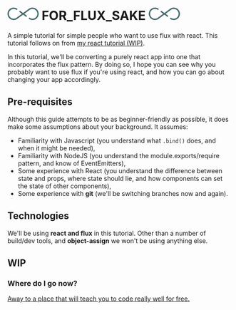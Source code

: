 # ![flux logo](/assets/img/flux_logo_fandc.png) FOR_FLUX_SAKE ![flux logo](/assets/img/flux_logo_fandc.png)
A simple tutorial for simple people who want to use flux with react.
This tutorial follows on from [my react tutorial (WIP)](https://github.com/MIJOTHY/REACT_SCHMEACT).

In this tutorial, we'll be converting a purely react app into one that incorporates the flux pattern. By doing so, I hope you can see why you  probably want to use flux if you're using react, and how you can go about changing your app accordingly.

## Pre-requisites
Although this guide attempts to be as beginner-friendly as possible, it does make some assumptions about your background. It assumes:
 * Familiarity with Javascript (you understand what `.bind()` does, and when it might be needed),
 * Familiarity with NodeJS (you understand the module.exports/require pattern, and know of EventEmitters),
 * Some experience with React (you understand the difference between state and props, where state should lie, and how components can set the state of other components),
 * Some experience with __git__ (we'll be switching branches now and again).

## Technologies
We'll be using __react and flux__ in this tutorial. Other than a number of build/dev tools, and __object-assign__ we won't be using anything else.
## WIP

### Where do I go now?
[Away to a place that will teach you to code really well for free.](http://foundersandcoders.org/apply.html)
